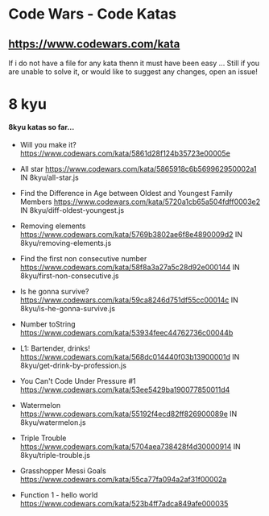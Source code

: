 # Code Wars - Code Katas

## https://www.codewars.com/kata

If i do not have a file for any kata thenn it must have been easy ...
Still if you are unable to solve it, or would like to suggest any changes, open an issue!

# 8 kyu

#### 8kyu katas so far...

- Will you make it? https://www.codewars.com/kata/5861d28f124b35723e00005e

* All star https://www.codewars.com/kata/5865918c6b569962950002a1
  IN 8kyu/all-star.js

* Find the Difference in Age between Oldest and Youngest Family Members https://www.codewars.com/kata/5720a1cb65a504fdff0003e2
  IN 8kyu/diff-oldest-youngest.js

* Removing elements https://www.codewars.com/kata/5769b3802ae6f8e4890009d2
  IN 8kyu/removing-elements.js

* Find the first non consecutive number https://www.codewars.com/kata/58f8a3a27a5c28d92e000144
  IN 8kyu/first-non-consecutive.js

* Is he gonna survive? https://www.codewars.com/kata/59ca8246d751df55cc00014c
  IN 8kyu/is-he-gonna-survive.js

* Number toString https://www.codewars.com/kata/53934feec44762736c00044b

* L1: Bartender, drinks! https://www.codewars.com/kata/568dc014440f03b13900001d
  IN 8kyu/get-drink-by-profession.js

- You Can't Code Under Pressure #1 https://www.codewars.com/kata/53ee5429ba190077850011d4

- Watermelon https://www.codewars.com/kata/55192f4ecd82ff826900089e
  IN 8kyu/watermelon.js

- Triple Trouble https://www.codewars.com/kata/5704aea738428f4d30000914
  IN 8kyu/triple-trouble.js

- Grasshopper Messi Goals https://www.codewars.com/kata/55ca77fa094a2af31f00002a

- Function 1 - hello world https://www.codewars.com/kata/523b4ff7adca849afe000035
